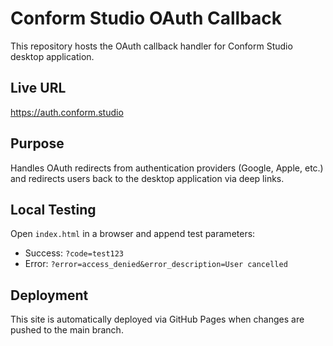 # Conform Studio OAuth Callback

This repository hosts the OAuth callback handler for Conform Studio desktop application.

## Live URL
https://auth.conform.studio

## Purpose
Handles OAuth redirects from authentication providers (Google, Apple, etc.) and redirects users back to the desktop application via deep links.

## Local Testing
Open `index.html` in a browser and append test parameters:
- Success: `?code=test123`
- Error: `?error=access_denied&error_description=User cancelled`

## Deployment
This site is automatically deployed via GitHub Pages when changes are pushed to the main branch.